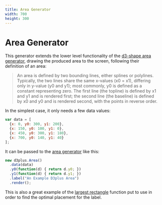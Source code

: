```yaml
---
title: Area Generator
width: 700
height: 300
---
```


[width]: 700
[height]: 300

# Area Generator

This generator extends the lower level functionality of the [d3-shape area generator](https://github.com/d3/d3-shape#areas), drawing the produced area to the screen, following their definition of an area:

> An area is defined by two bounding lines, either splines or polylines. Typically, the two lines share the same x-values (x0 = x1), differing only in y-value (y0 and y1); most commonly, y0 is defined as a constant representing zero. The first line (the topline) is defined by x1 and y1 and is rendered first; the second line (the baseline) is defined by x0 and y0 and is rendered second, with the points in reverse order.

In the simplest case, it only needs a few data values:

```js
var data = [
  {x: 0, y0: 300, y1: 200},
  {x: 150, y0: 100, y1: 0},
  {x: 450, y0: 300, y1: 180},
  {x: 700, y0: 140, y1: 40}
];
```

It can be passed to the [area generator](#Area) like this:

```js
new d3plus.Area()
  .data(data)
  .y0(function(d) { return d.y0; })
  .y1(function(d) { return d.y1; })
  .label("An Example D3plus Area")
  .render();
```

This is also a great example of the [largest rectangle](#largestRect) function put to use in order to find the optimal placement for the label.
